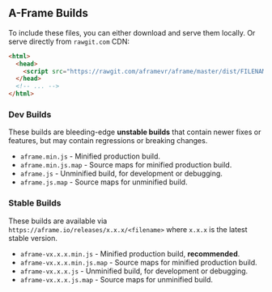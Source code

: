## A-Frame Builds

To include these files, you can either download and serve them locally. Or
serve directly from `rawgit.com` CDN:

```html
<html>
  <head>
    <script src="https://rawgit.com/aframevr/aframe/master/dist/FILENAME"></script>
  </head>
  <!-- ... -->
</html>
```

### Dev Builds

These builds are bleeding-edge **unstable builds** that contain newer fixes or
features, but may contain regressions or breaking changes.

- `aframe.min.js` - Minified production build.
- `aframe.min.js.map` - Source maps for minified production build.
- `aframe.js` - Unminified build, for development or debugging.
- `aframe.js.map` - Source maps for unminified build.

### Stable Builds

These builds are available via `https://aframe.io/releases/x.x.x/<filename>`
where `x.x.x` is the latest stable version.

- `aframe-vx.x.x.min.js` - Minified production build, **recommended**.
- `aframe-vx.x.x.min.js.map` - Source maps for minified production build.
- `aframe-vx.x.x.js` - Unminified build, for development or debugging.
- `aframe-vx.x.x.js.map` - Source maps for unminified build.
